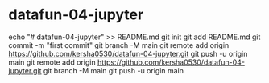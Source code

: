 # datafun-04-jupyter
echo "# datafun-04-jupyter" >> README.md
git init
git add README.md
git commit -m "first commit"
git branch -M main
git remote add origin https://github.com/kersha0530/datafun-04-jupyter.git
git push -u origin main
git remote add origin https://github.com/kersha0530/datafun-04-jupyter.git
git branch -M main
git push -u origin main
